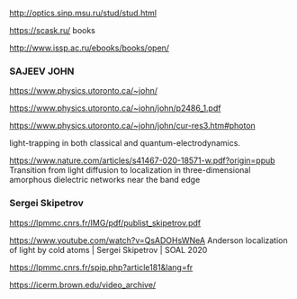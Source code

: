 http://optics.sinp.msu.ru/stud/stud.html

https://scask.ru/ books

http://www.issp.ac.ru/ebooks/books/open/

### SAJEEV JOHN

https://www.physics.utoronto.ca/~john/

https://www.physics.utoronto.ca/~john/john/p2486_1.pdf

https://www.physics.utoronto.ca/~john/john/cur-res3.htm#photon

 light-trapping in both classical and quantum-electrodynamics. 

https://www.nature.com/articles/s41467-020-18571-w.pdf?origin=ppub 
Transition from light diffusion to localization in
three-dimensional amorphous dielectric networks near the band edge

### Sergei Skipetrov

https://lpmmc.cnrs.fr/IMG/pdf/publist_skipetrov.pdf

https://www.youtube.com/watch?v=QsADOHsWNeA  Anderson localization of light by cold atoms | Sergei Skipetrov | SOAL 2020

https://lpmmc.cnrs.fr/spip.php?article181&lang=fr


https://icerm.brown.edu/video_archive/
